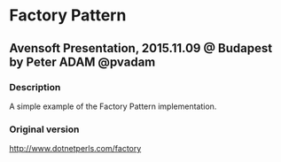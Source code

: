 # Factory Pattern
## Avensoft Presentation, 2015.11.09 @ Budapest by Peter ADAM @pvadam

### Description
A simple example of the Factory Pattern implementation.

### Original version
http://www.dotnetperls.com/factory 